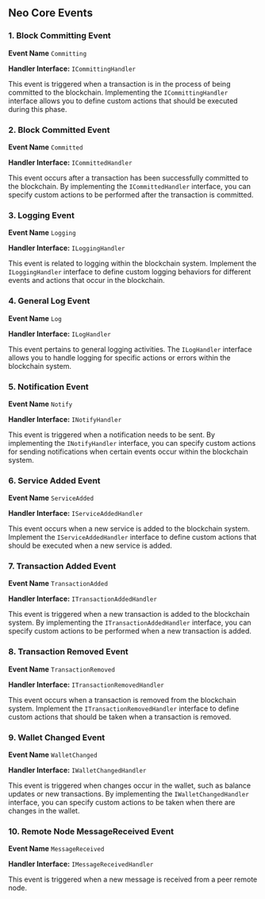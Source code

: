 ## Neo Core Events

### 1. Block Committing Event

**Event Name** `Committing`

**Handler Interface:** `ICommittingHandler`

This event is triggered when a transaction is in the process of being committed to the blockchain. Implementing the `ICommittingHandler` interface allows you to define custom actions that should be executed during this phase.

### 2. Block Committed Event

**Event Name** `Committed`

**Handler Interface:** `ICommittedHandler`

This event occurs after a transaction has been successfully committed to the blockchain. By implementing the `ICommittedHandler` interface, you can specify custom actions to be performed after the transaction is committed.

### 3. Logging Event
**Event Name** `Logging`

**Handler Interface:** `ILoggingHandler`

This event is related to logging within the blockchain system. Implement the `ILoggingHandler` interface to define custom logging behaviors for different events and actions that occur in the blockchain.

### 4. General Log Event
**Event Name** `Log`

**Handler Interface:** `ILogHandler`

This event pertains to general logging activities. The `ILogHandler` interface allows you to handle logging for specific actions or errors within the blockchain system.

### 5. Notification Event
**Event Name** `Notify`

**Handler Interface:** `INotifyHandler`

This event is triggered when a notification needs to be sent. By implementing the `INotifyHandler` interface, you can specify custom actions for sending notifications when certain events occur within the blockchain system.

### 6. Service Added Event
**Event Name** `ServiceAdded`

**Handler Interface:** `IServiceAddedHandler`

This event occurs when a new service is added to the blockchain system. Implement the `IServiceAddedHandler` interface to define custom actions that should be executed when a new service is added.

### 7. Transaction Added Event
**Event Name** `TransactionAdded`

**Handler Interface:** `ITransactionAddedHandler`

This event is triggered when a new transaction is added to the blockchain system. By implementing the `ITransactionAddedHandler` interface, you can specify custom actions to be performed when a new transaction is added.

### 8. Transaction Removed Event
**Event Name** `TransactionRemoved`

**Handler Interface:** `ITransactionRemovedHandler`

This event occurs when a transaction is removed from the blockchain system. Implement the `ITransactionRemovedHandler` interface to define custom actions that should be taken when a transaction is removed.

### 9. Wallet Changed Event
**Event Name** `WalletChanged`

**Handler Interface:** `IWalletChangedHandler`

This event is triggered when changes occur in the wallet, such as balance updates or new transactions. By implementing the `IWalletChangedHandler` interface, you can specify custom actions to be taken when there are changes in the wallet.

### 10. Remote Node MessageReceived Event
**Event Name** `MessageReceived`

**Handler Interface:** `IMessageReceivedHandler`

This event is triggered when a new message is received from a peer remote node.
